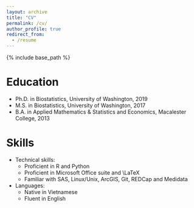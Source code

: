 ```yaml
---
layout: archive
title: "CV"
permalink: /cv/
author_profile: true
redirect_from:
  - /resume
---
```


{% include base_path %}

Education
======
* Ph.D. in Biostatistics, University of Washington, 2019
* M.S. in Biostatistics, University of Washington, 2017
* B.A. in Applied Mathematics & Statistics and Economics, Macalester College, 2013

Skills
======
* Technical skills:
  * Proficient in R and Python
  * Proficient in Microsoft Office suite and \LaTeX
  * Familiar with SAS, Linux/Unix, ArcGIS, Git, REDCap and Medidata  
* Languages:
  * Native in Vietnamese
  * Fluent in English


